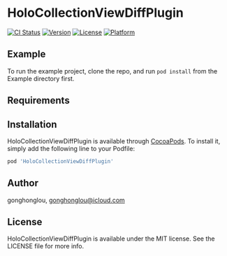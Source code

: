 # HoloCollectionViewDiffPlugin

[![CI Status](https://img.shields.io/travis/gonghonglou/HoloCollectionViewDiffPlugin.svg?style=flat)](https://travis-ci.org/gonghonglou/HoloCollectionViewDiffPlugin)
[![Version](https://img.shields.io/cocoapods/v/HoloCollectionViewDiffPlugin.svg?style=flat)](https://cocoapods.org/pods/HoloCollectionViewDiffPlugin)
[![License](https://img.shields.io/cocoapods/l/HoloCollectionViewDiffPlugin.svg?style=flat)](https://cocoapods.org/pods/HoloCollectionViewDiffPlugin)
[![Platform](https://img.shields.io/cocoapods/p/HoloCollectionViewDiffPlugin.svg?style=flat)](https://cocoapods.org/pods/HoloCollectionViewDiffPlugin)

## Example

To run the example project, clone the repo, and run `pod install` from the Example directory first.

## Requirements

## Installation

HoloCollectionViewDiffPlugin is available through [CocoaPods](https://cocoapods.org). To install
it, simply add the following line to your Podfile:

```ruby
pod 'HoloCollectionViewDiffPlugin'
```

## Author

gonghonglou, gonghonglou@icloud.com

## License

HoloCollectionViewDiffPlugin is available under the MIT license. See the LICENSE file for more info.
